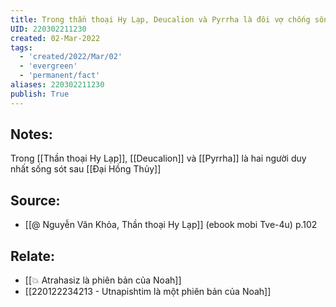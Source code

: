 ```yaml
---
title: Trong thần thoại Hy Lạp, Deucalion và Pyrrha là đôi vợ chống sống sót sau Đại Hồng Thủy
UID: 220302211230
created: 02-Mar-2022
tags:
  - 'created/2022/Mar/02'
  - 'evergreen'
  - 'permanent/fact'
aliases: 220302211230
publish: True
---
```

## Notes:
Trong [[Thần thoại Hy Lạp]], [[Deucalion]] và [[Pyrrha]] là hai người duy nhất sống sót sau [[Đại Hồng Thủy]]

## Source:
- [[@ Nguyễn Văn Khỏa, Thần thoại Hy Lạp]] (ebook mobi Tve-4u) p.102

## Relate:
- [[💥 Atrahasiz là phiên bản của Noah]]
- [[220122234213 - Utnapishtim là một phiên bản của Noah]]